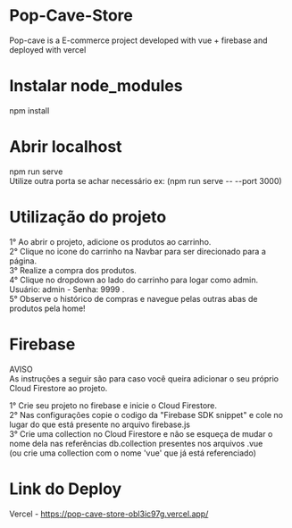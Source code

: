 # Pop-Cave-Store

Pop-cave is a E-commerce project developed with vue + firebase and deployed with vercel

# Instalar node_modules
npm install

# Abrir localhost
npm run serve <br>
Utilize outra porta se achar necessário ex: (npm run serve -- --port 3000)

# Utilização do projeto
1° Ao abrir o projeto, adicione os produtos ao carrinho.<br>
2° Clique no icone do carrinho na Navbar para ser direcionado para a página.<br>
3° Realize a compra dos produtos.<br>
4° Clique no dropdown ao lado do carrinho para logar como admin. Usuário: admin  -  Senha: 9999 .<br>
5° Observe o histórico de compras e navegue pelas outras abas de produtos pela home!<br>

# Firebase
AVISO<br>
As instruções a seguir são para caso você queira adicionar o seu próprio Cloud Firestore ao projeto.<br>

1° Crie seu projeto no firebase e inicie o Cloud Firestore.<br>
2° Nas configurações copie o codigo da "Firebase SDK snippet" e cole no lugar do que está presente no arquivo firebase.js<br>
3° Crie uma collection no Cloud Firestore e não se esqueça de mudar o nome dela nas referências db.collection presentes nos arquivos .vue <br>
(ou crie uma collection com o nome 'vue' que já está referenciado)

# Link do Deploy
Vercel -
https://pop-cave-store-obl3ic97g.vercel.app/
